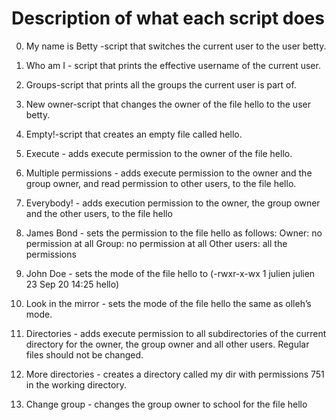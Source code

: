# Description of what each script does
0. My name is Betty -script that switches the current user to the user betty.
1. Who am I - script that prints the effective username of the current user.

2. Groups-script that prints all the groups the current user is part of.

3. New owner-script that changes the owner of the file hello to the user betty.

4. Empty!-script that creates an empty file called hello.

5. Execute - adds execute permission to the owner of the file hello.

6. Multiple permissions - adds execute permission to the owner and the group owner, and read permission to other users, to the file hello.

7. Everybody! - adds execution permission to the owner, the group owner and the other users, to the file hello

8. James Bond - sets the permission to the file hello as follows:
Owner: no permission at all
Group: no permission at all
Other users: all the permissions

9. John Doe - sets the mode of the file hello to (-rwxr-x-wx 1 julien julien 23 Sep 20 14:25 hello)

10. Look in the mirror - sets the mode of the file hello the same as olleh’s mode.

11. Directories - adds execute permission to all subdirectories of the current directory for the owner, the group owner and all other users. Regular files should not be changed.

12. More directories - creates a directory called my dir with permissions 751 in the working directory.

13. Change group - changes the group owner to school for the file hello
